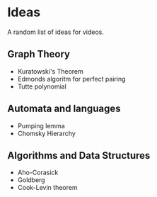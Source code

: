 # Ideas
A random list of ideas for videos.

## Graph Theory
- Kuratowski's Theorem
- Edmonds algoritm for perfect pairing
- Tutte polynomial

## Automata and languages
- Pumping lemma
- Chomsky Hierarchy

## Algorithms and Data Structures
- Aho-Corasick
- Goldberg
- Cook-Levin theorem
